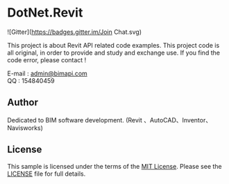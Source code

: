 # DotNet.Revit

![Gitter](https://badges.gitter.im/Join Chat.svg)

This project is about Revit API related code examples.
This project code is all original, in order to provide and study and exchange use.
If you find the code error, please contact !

E-mail : admin@bimapi.com   
QQ     : 154840459


## Author

Dedicated to BIM software development. (Revit 、AutoCAD、Inventor、Navisworks)


## License

This sample is licensed under the terms of the [MIT License](http://opensource.org/licenses/MIT).
Please see the [LICENSE](LICENSE) file for full details.